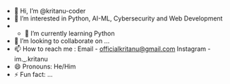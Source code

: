 - 👋 Hi, I’m @kritanu-coder
- 👀 I’m interested in Python, AI-ML, Cybersecurity and Web Development
- - 🌱 I’m currently learning Python
- 💞️ I’m looking to collaborate on ...
- 📫 How to reach me : Email - officialkritanu@gmail.com Instagram - im._.kritanu
- 😄 Pronouns: He/Him
- ⚡ Fun fact: ...

<!---
kritanu-coder/kritanu-coder is a ✨ special ✨ repository because its `README.md` (this file) appears on your GitHub profile.
You can click the Preview link to take a look at your changes.
--->
